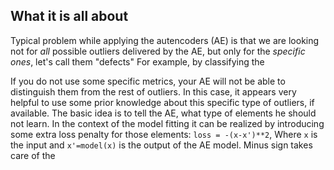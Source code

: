 ## What it is all about

Typical problem while applying the autencoders (AE) is that we are looking not for
*all* possible outliers delivered by the AE, but only for the *specific ones*, let's call them "defects" For example, by classifying the 


If you do not use  some specific metrics, your AE will not be able to distinguish them from the rest of outliers. In this case, it appears very helpful to use some prior knowledge about this specific type of outliers, if available. The basic idea is to tell the AE, what type of elements he should not learn. In the context of the model fitting it can be realized by introducing some extra loss penalty for those elements: `loss = -(x-x')**2`, Where `x` is the input and `x'=model(x)` is the output of the AE model. Minus sign takes care of the 


